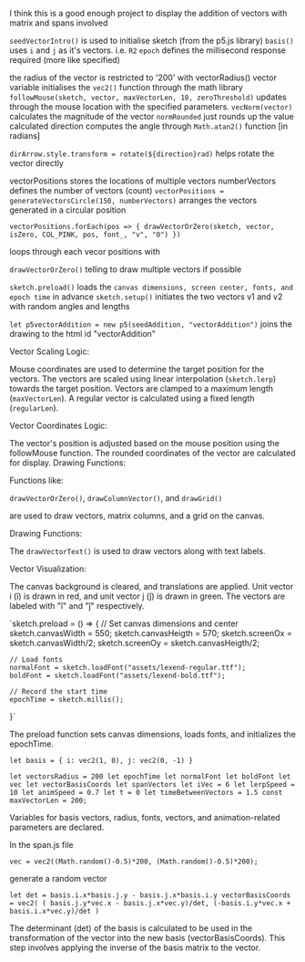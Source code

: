 I think this is a good enough project to display the addition of vectors with matrix and spans involved

`seedVectorIntro()` is used to initialise sketch (from the p5.js library)
`basis()` uses `i` and `j` as it's vectors. i.e. `R2`
`epoch` defines the millisecond response required (more like specified)

the radius of the vector is restricted to '200' with vectorRadius()
vector variable initialises the `vec2()` function through the math library
`followMouse(sketch, vector, maxVectorLen, 10, zeroThreshold)` updates through the mouse location with the specified parameters.
`vecNorm(vector)` calculates the magnitude of the vector
`normRounded` just rounds up the value calculated
direction computes the angle through `Math.atan2()` function [in radians]

`dirArrow.style.transform = rotate(${direction}rad)` helps rotate the vector directly


vectorPositions stores the locations of multiple vectors
numberVectors defines the number of vectors (count)
`vectorPositions = generateVectorsCircle(150, numberVectors)` arranges the vectors generated in a circular position

`vectorPositions.forEach(pos => {
    drawVectorOrZero(sketch, vector, isZero, COL_PINK, pos, font_, "v", "0")
})` 

loops through each vecor positions with

`drawVectorOrZero()` telling to draw multiple vectors if possible

`sketch.preload()` loads the `canvas dimensions, screen center, fonts, and epoch time` in advance
`sketch.setup()` initiates the two vectors v1 and v2 with random angles and lengths

`let p5vectorAddition = new p5(seedAddition, "vectorAddition")` joins the drawing to the html id "vectorAddition"

Vector Scaling Logic:

Mouse coordinates are used to determine the target position for the vectors.
The vectors are scaled using linear interpolation (`sketch.lerp`) towards the target position.
Vectors are clamped to a maximum length (`maxVectorLen`).
A regular vector is calculated using a fixed length (`regularLen`).

Vector Coordinates Logic:

The vector's position is adjusted based on the mouse position using the followMouse function.
The rounded coordinates of the vector are calculated for display.
Drawing Functions:

Functions like:
 
`drawVectorOrZero()`, 
`drawColumnVector()`, and 
`drawGrid()` 

are used to draw vectors, matrix columns, and a grid on the canvas.

Drawing Functions:

The `drawVectorText()` is used to draw vectors along with text labels.

Vector Visualization:

The canvas background is cleared, and translations are applied.
Unit vector i (î) is drawn in red, and unit vector j (ĵ) is drawn in green.
The vectors are labeled with "î" and "ĵ" respectively.

`sketch.preload = () => {
    // Set canvas dimensions and center
    sketch.canvasWidth = 550;
    sketch.canvasHeigth = 570;
    sketch.screenOx = sketch.canvasWidth/2;
    sketch.screenOy = sketch.canvasHeigth/2;

    // Load fonts
    normalFont = sketch.loadFont("assets/lexend-regular.ttf");
    boldFont = sketch.loadFont("assets/lexend-bold.ttf");

    // Record the start time
    epochTime = sketch.millis();
}`

The preload function sets canvas dimensions, loads fonts, and initializes the epochTime.


`let basis = {
    i: vec2(1, 0),
    j: vec2(0, -1)
}`

`let vectorsRadius = 200
let epochTime
let normalFont
let boldFont
let vec
let vectorBasisCoords
let spanVectors
let iVec = 6
let lerpSpeed = 10
let animSpeed = 0.7
let t = 0
let timeBetweenVectors = 1.5
const maxVectorLen = 200;
`

Variables for basis vectors, radius, fonts, vectors, and animation-related parameters are declared.



In the span.js file

`vec = vec2((Math.random()-0.5)*200, (Math.random()-0.5)*200);`

generate a random vector

`let det = basis.i.x*basis.j.y - basis.j.x*basis.i.y
vectorBasisCoords = vec2(
    ( basis.j.y*vec.x - basis.j.x*vec.y)/det,
    (-basis.i.y*vec.x + basis.i.x*vec.y)/det
)`

The determinant (det) of the basis is calculated to be used in the transformation of the vector into the new basis (vectorBasisCoords). This step involves applying the inverse of the basis matrix to the vector.

